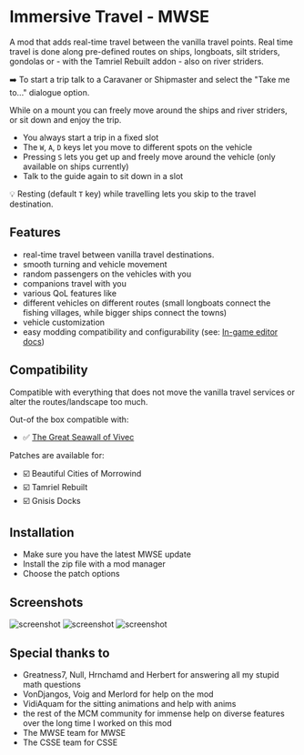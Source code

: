# Immersive Travel - MWSE

A mod that adds real-time travel between the vanilla travel points. Real time travel is done along pre-defined routes on ships, longboats, silt striders, gondolas or - with the Tamriel Rebuilt addon - also on river striders.

➡️ To start a trip talk to a Caravaner or Shipmaster and select the "Take me to..." dialogue option.

While on a mount you can freely move around the ships and river striders, or sit down and enjoy the trip. 
- You always start a trip in a fixed slot
- The `W`, `A`, `D` keys let you move to different spots on the vehicle
- Pressing `S` lets you get up and freely move around the vehicle (only available on ships currently) 
- Talk to the guide again to sit down in a slot

💡 Resting (default `T` key) while travelling lets you skip to the travel destination. 

## Features

- real-time travel between vanilla travel destinations.
- smooth turning and vehicle movement
- random passengers on the vehicles with you
- companions travel with you
- various QoL features like 
- different vehicles on different routes (small longboats connect the fishing villages, while bigger ships connect the towns)
- vehicle customization
- easy modding compatibility and configurability (see: [In-game editor docs](./editor.md)) 

## Compatibility

Compatible with everything that does not move the vanilla travel services or alter the routes/landscape too much.

Out-of the box compatible with:
* ✅ [The Great Seawall of Vivec](https://www.nexusmods.com/morrowind/mods/53544)

Patches are available for:

* ☑️ Beautiful Cities of Morrowind
* ☑️ Tamriel Rebuilt
* ☑️ Gnisis Docks

## Installation

- Make sure you have the latest MWSE update
- Install the zip file with a mod manager
- Choose the patch options

## Screenshots

![screenshot](/_assets/immersive%20travel/Morrowind%202023-08-23%2015.48.51.900.png)
![screenshot](/_assets/immersive%20travel/Morrowind%202024-02-02%2013.45.52.755.png)
![screenshot](/_assets/immersive%20travel/Morrowind%202023-08-22%2011.11.23.347.png)


## Special thanks to

- Greatness7, Null, Hrnchamd and Herbert for answering all my stupid math questions
- VonDjangos, Voig and Merlord for help on the mod
- VidiAquam for the sitting animations and help with anims
- the rest of the MCM community for immense help on diverse features over the long time I worked on this mod
- The MWSE team for MWSE
- The CSSE team for CSSE
